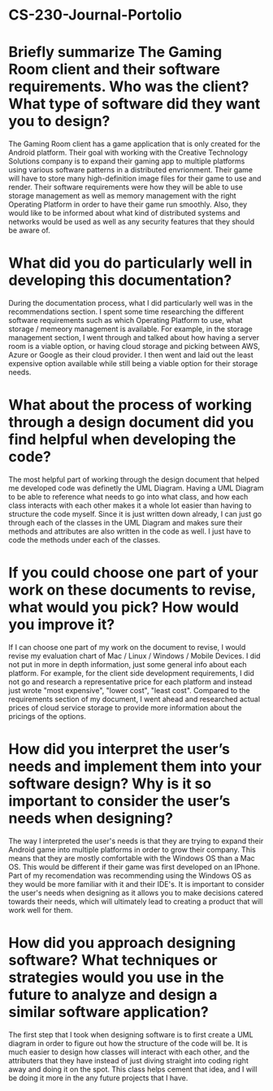# CS-230-Journal-Portolio

# Briefly summarize The Gaming Room client and their software requirements. Who was the client? What type of software did they want you to design?
The Gaming Room client has a game application that is only created for the Android platform. Their goal with working with the Creative Technology Solutions company is to expand their gaming app to multiple platforms using various software patterns in a distributed envrionment. Their game will have to store many high-definition image files for their game to use and render. Their software requirements were how they will be able to use storage management as well as memory management with the right Operating Platform in order to have their game run smoothly. Also, they would like to be informed about what kind of distributed systems and networks would be used as well as any security features that they should be aware of.

# What did you do particularly well in developing this documentation?
During the documentation process, what I did particularly well was in the recommendations section. I spent some time researching the different software requirements such as which Operating Platform to use, what storage / memeory management is available. For example, in the storage management section, I went through and talked about how having a server room is a viable option, or having cloud storage and picking between AWS, Azure or Google as their cloud provider. I then went and laid out the least expensive option available while still being a viable option for their storage needs.

# What about the process of working through a design document did you find helpful when developing the code?
The most helpful part of working through the design document that helped me developed code was definetly the UML Diagram. Having a UML Diagram to be able to reference what needs to go into what class, and how each class interacts with each other makes it a whole lot easier than having to structure the code myself. Since it is just written down already, I can just go through each of the classes in the UML Diagram and makes sure their methods and attributes are also written in the code as well. I just have to code the methods under each of the classes.

# If you could choose one part of your work on these documents to revise, what would you pick? How would you improve it?
If I can choose one part of my work on the document to revise, I would revise my evaluation chart of Mac / Linux / Windows / Mobile Devices. I did not put in more in depth information, just some general info about each platform. For example, for the client side development requirements, I did not go and research a representative price for each platform and instead just wrote "most expensive", "lower cost", "least cost". Compared to the requirements section of my document, I went ahead and researched actual prices of cloud service storage to provide more information about the pricings of the options.

# How did you interpret the user’s needs and implement them into your software design? Why is it so important to consider the user’s needs when designing?
The way I interpreted the user's needs is that they are trying to expand their Android game into multiple platforms in order to grow their company. This means that they are mostly comfortable with the Windows OS than a Mac OS. This would be different if their game was first developed on an IPhone. Part of my recomendation was recommending using the Windows OS as they would be more familiar with it and their IDE's. It is important to consider the user's needs when designing as it allows you to make decisions catered towards their needs, which will ultimately lead to creating a product that will work well for them.

# How did you approach designing software? What techniques or strategies would you use in the future to analyze and design a similar software application?
The first step that I took when designing software is to first create a UML diagram in order to figure out how the structure of the code will be. It is much easier to design how classes will interact with each other, and the attributers that they have instead of just diving straight into coding right away and doing it on the spot. This class helps cement that idea, and I will be doing it more in the any future projects that I have.
